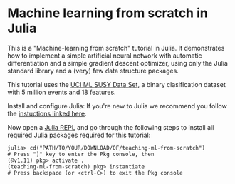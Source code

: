 # Machine learning from scratch in Julia

This is a "Machine-learning from scratch" tutorial in Julia. It demonstrates
how to implement a simple artificial neural network with automatic
differentiation and a simple gradient descent optimizer, using only the
Julia standard library and a (very) few data structure packages.

This tutorial uses the
[UCI ML SUSY Data Set](https://archive.ics.uci.edu/ml/datasets/SUSY), a
binary clasification dataset with 5 million events and 18 features.

Install and configure Julia: If you're new to Julia we recommend you follow
the [instuctions linked here](https://github.com/oschulz/julia-setup).

Now open a [Julia REPL](https://docs.julialang.org/en/v1/stdlib/REPL/)
and go through the following steps to install all required Julia packages
required for this tutorial:

```
julia> cd("PATH/TO/YOUR/DOWNLOAD/OF/teaching-ml-from-scratch")
# Press "]" key to enter the Pkg console, then
(@v1.11) pkg> activate .
(teaching-ml-from-scratch) pkg> instantiate
# Press backspace (or <ctrl-C>) to exit the Pkg console
```
